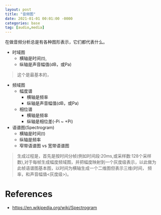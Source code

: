 ```yaml
---
layout: post
title: "音频图"
date: 2021-01-01 00:01:00 -0000
categories: base
tag: [audio,media]
---
```

在做音频分析总是有各种图形表示，它们都代表什么。 

- 时域图
    - 横轴是时间(t), 
    - 纵轴是声音幅值(dB，或Pa)
>这个是最基本的，
- 频域图
    - 幅度谱
        - 横轴是频率
        - 纵轴是声音幅值(dB，或Pa)
    - 相位谱
        - 横轴是频率
        - 纵轴是相位差(-Pi ~ +Pi)
- 语谱图(Spectrogram)
    - 横轴是时间(t)
    - 纵轴是频率
    - 窄带语谱图 vs 宽带语谱图
> 生成过程是，首先是按时间分帧(例如时间段:20ms,或采样数:128个采样数),对于每帧生成幅度频域图，并把幅度映射到一个灰度级表示，以此做为此帧语谱图基本图，以时间为横轴生成一个二维图但表示三维(时间， 频率，和声音幅值<灰度级>)。



References
=========================
- https://en.wikipedia.org/wiki/Spectrogram